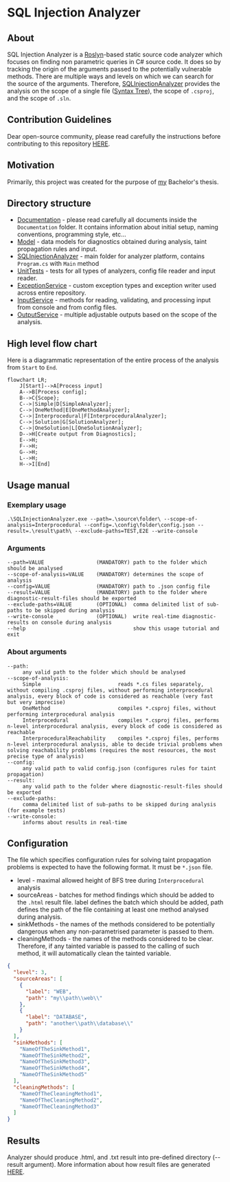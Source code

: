 # SQL Injection Analyzer
## About
SQL Injection Analyzer is a [Roslyn](https://github.com/dotnet/roslyn "The .NET Compiler Platform")-based static source code analyzer which focuses on finding non parametric queries in C# source code.
It does so by tracking the origin of the arguments passed to the potentially vulnerable methods. There are multiple
ways and levels on which we can search for the source of the arguments. Therefore, [SQLInjectionAnalyzer](https://github.com/KleinMichalGit/SQLInjectionAnalyzer "SQL Injection Analyzer") provides the analysis
on the scope of a single file ([Syntax Tree](https://en.wikipedia.org/wiki/Abstract_syntax_tree "Abstract syntax tree")),
the scope of `.csproj`, and the scope of `.sln`.

## Contribution Guidelines
Dear open-source community, please read carefully the instructions before contributing to this repository [HERE](Documentation/README.md). 

## Motivation
Primarily, this project was created for the purpose of [my](https://github.com/KleinMichalGit "this is me :)") Bachelor's thesis.

## Directory structure
- [Documentation](Documentation/README.md) - please read carefully all documents inside the `Documentation` folder. It contains information about initial setup, naming conventions, programming style, etc...
- [Model](Model/README.md) - data models for diagnostics obtained during analysis, taint propagation rules and input.
- [SQLInjectionAnalyzer](SQLInjectionAnalyzer/README.md) - main folder for analyzer platform, contains `Program.cs` with `Main` method
- [UnitTests](UnitTests/README.md) - tests for all types of analyzers, config file reader and input reader.
- [ExceptionService](ExceptionService/README.md) - custom exception types and exception writer used across entire repository.
- [InputService](InputService/README.md) - methods for reading, validating, and processing input from console and from config files.
- [OutputService](OutputService/README.md) - multiple adjustable outputs based on the scope of the analysis.

## High level flow chart
Here is a diagrammatic representation of the entire process of the analysis from `Start` to `End`.

```mermaid
flowchart LR;
    J[Start]-->A[Process input]
    A-->B[Process config];
    B-->C{Scope};
    C-->|Simple|D[SimpleAnalyzer];
    C-->|OneMethod|E[OneMethodAnalyzer];
    C-->|Interprocedural|F[InterproceduralAnalyzer];
    C-->|Solution|G[SolutionAnalyzer];
    C-->|OneSolution|L[OneSolutionAnalyzer];
    D-->H[Create output from Diagnostics];
    E-->H;
    F-->H;
    G-->H;
    L-->H;
    H-->I[End]
```

## Usage manual

### Exemplary usage
``` shell
.\SQLInjectionAnalyzer.exe --path=.\source\folder\ --scope-of-analysis=Interprocedural --config=.\config\folder\config.json --result=.\result\path\ --exclude-paths=TEST,E2E --write-console
```

### Arguments
```
--path=VALUE                 (MANDATORY) path to the folder which should be analysed
--scope-of-analysis=VALUE    (MANDATORY) determines the scope of analysis
--config=VALUE               (MANDATORY) path to .json config file
--result=VALUE               (MANDATORY) path to the folder where diagnostic-result-files should be exported
--exclude-paths=VALUE        (OPTIONAL)  comma delimited list of sub-paths to be skipped during analysis
--write-console              (OPTIONAL)  write real-time diagnostic-results on console during analysis
--help                                   show this usage tutorial and exit
```

### About arguments
```
--path:
     any valid path to the folder which should be analysed
--scope-of-analysis:
     Simple                         reads *.cs files separately, without compiling .csproj files, without performing interprocedural analysis, every block of code is considered as reachable (very fast but very imprecise)
     OneMethod                      compiles *.csproj files, without performing interprocedural analysis
     Interprocedural                compiles *.csproj files, performs n-level interprocedural analysis, every block of code is considered as reachable
     InterproceduralReachability    compiles *.csproj files, performs n-level interprocedural analysis, able to decide trivial problems when solving reachability problems (requires the most resources, the most precise type of analysis)
--config:
     any valid path to valid config.json (configures rules for taint propagation)
--result:
     any valid path to the folder where diagnostic-result-files should be exported
--exclude-paths:
     comma delimited list of sub-paths to be skipped during analysis (for example tests)
--write-console:
     informs about results in real-time
```
## Configuration
The file which specifies configuration rules for solving taint propagation problems is expected to have the following format.
It must be `*.json` file.
- level - maximal allowed height of BFS tree during `Interprocedural` analysis
- sourceAreas - batches for method findings which should be added to the `.html` result file. label defines the batch which should be added, path defines the path of the file containing at least one method analysed during analysis.
- sinkMethods - the names of the methods considered to be potentially dangerous when any non-parametrised parameter is passed to them.
- cleaningMethods - the names of the methods considered to be clear. Therefore, if any tainted variable is passed to the calling of such method, it will automatically clean the tainted variable.
```json
{
  "level": 3,
  "sourceAreas": [
    {
      "label": "WEB",
      "path": "my\\path\\web\\"
    },
    {
      "label": "DATABASE",
      "path": "another\\path\\database\\"
    }
  ],
  "sinkMethods": [
    "NameOfTheSinkMethod1",
    "NameOfTheSinkMethod2",
    "NameOfTheSinkMethod3",
    "NameOfTheSinkMethod4",
    "NameOfTheSinkMethod5"
  ],
  "cleaningMethods": [
    "NameOfTheCleaningMethod1",
    "NameOfTheCleaningMethod2",
    "NameOfTheCleaningMethod3"
  ]
}
```

## Results
Analyzer should produce .html, and .txt result into pre-defined directory (--result argument). More
information about how result files are generated [HERE](OutputService/README.md).  
